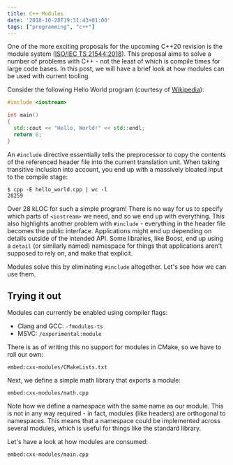 ```yaml
---
title: C++ Modules
date: '2018-10-28T19:31:43+01:00'
tags: ["programming", "c++"]
---
```


One of the more exciting proposals for the upcoming C++20 revision is the module system 
([ISO/IEC TS 21544:2018](https://www.iso.org/standard/71051.html)). This proposal aims to solve a number of problems
with C++ - not the least of which is compile times for large code bases. In this post, we will have a brief look at how
modules can be used with current tooling.<!-- jump -->

Consider the following Hello World program (courtesy of [Wikipedia](https://sv.wikipedia.org/wiki/Hello_World)):

```cpp
#include <iostream>

int main()
{
  std::cout << "Hello, World!" << std::endl;
  return 0;
}
```

An `#include` directive essentially tells the preprocessor to copy the contents of the referenced header file into the
current translation unit. When taking transitive inclusion into account, you end up with a massively bloated input to
the compile stage:

```
$ cpp -E hello_world.cpp | wc -l
28259
```

Over 28 kLOC for such a simple program! There is no way for us to specify which parts of `<iostream>` we need, and so we
end up with everything. This also highlights another problem with `#include` - everything in the header file becomes
the public interface. Applications might end up depending on details outside of the intended API. Some libraries, like
Boost, end up using a `detail` (or similarly named) namespace for things that applications aren't supposed to rely on,
and make that explicit.

Modules solve this by eliminating `#include` altogether. Let's see how we can use them.

## Trying it out

Modules can currently be enabled using compiler flags:

* Clang and GCC: `-fmodules-ts`
* MSVC: `/experimental:module`

There is as of writing this no support for modules in CMake, so we have to roll our own:

`embed:cxx-modules/CMakeLists.txt`

Next, we define a simple math library that exports a module:

`embed:cxx-modules/math.cpp`

Note how we define a namespace with the same name as our module. This is not in any way required - in fact, modules 
(like headers) are orthogonal to namespaces. This means that a namespace could be implemented across several modules, 
which is useful for things like the standard library.

Let's have a look at how modules are consumed:

`embed:cxx-modules/main.cpp`


